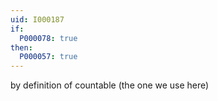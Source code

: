 ```yaml
---
uid: I000187
if:
  P000078: true
then:
  P000057: true
---
```


by definition of countable (the one we use here)

